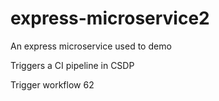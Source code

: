 # express-microservice2
An express microservice used to demo

Triggers a CI pipeline in CSDP

Trigger workflow 62
